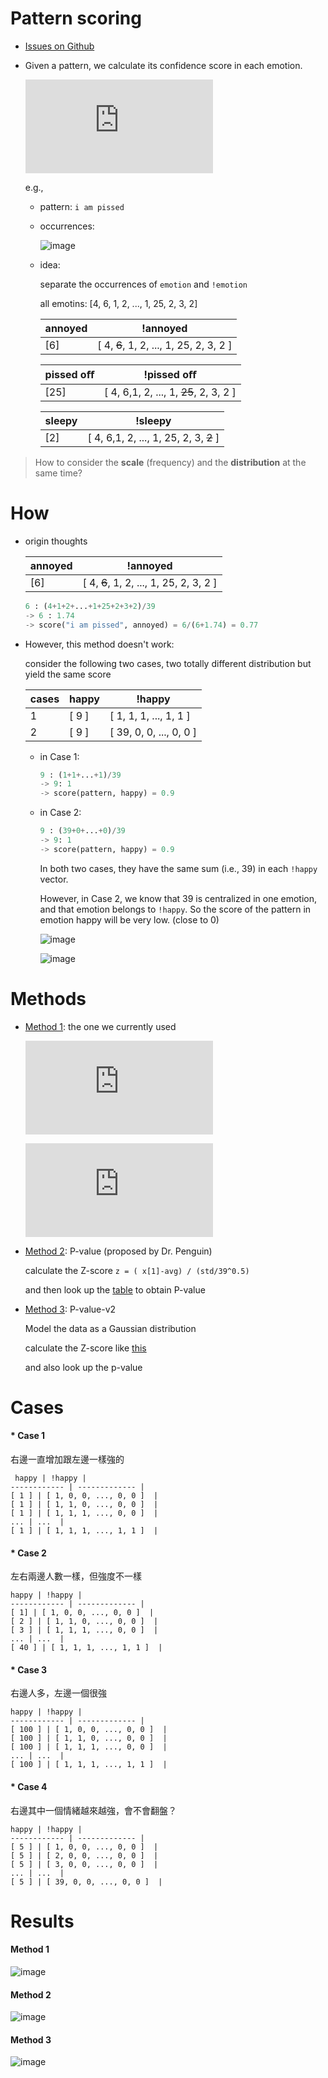 Pattern scoring
===

* [Issues on Github](https://github.com/AcademiaSinicaNLPLab/emotion-detection-modules/issues)

* Given a pattern, we calculate its confidence score in each emotion.

	![equation](http://latex.codecogs.com/gif.latex?score%28pattern%2C%20emotion%29)

	e.g., 

	* pattern: `i am pissed`

	* occurrences:

		![image](img/dist_of_i-am-pissed.png)
	
	* idea:
	
		separate the occurrences of `emotion` and `!emotion`
		
		all emotins: [4, 6, 1, 2, ..., 1, 25, 2, 3, 2]
		
		annoyed | !annoyed |
		------------ | ------------- |
		[6] | [ 4, ~~6~~, 1, 2, ..., 1, 25, 2, 3, 2 ]  |		

		pissed oﬀ | !pissed oﬀ |
		------------ | ------------- |
		[25] | [ 4, 6,1, 2, ..., 1, ~~25~~, 2, 3, 2 ]  |	
	
		sleepy | !sleepy |
		------------ | ------------- |
		[2] | [ 4, 6,1, 2, ..., 1, 25, 2, 3, ~~2~~ ]  |


> How to consider the __scale__ (frequency) and the __distribution__ at the same time?

How
===

* origin thoughts

	annoyed | !annoyed |
	------------ | ------------- |
	[6] | [ 4, ~~6~~, 1, 2, ..., 1, 25, 2, 3, 2 ]  |
	
	```python
	6 : (4+1+2+...+1+25+2+3+2)/39
	-> 6 : 1.74
	-> score("i am pissed", annoyed) = 6/(6+1.74) = 0.77
	```
	

* However, this method doesn't work:

	consider the following two cases, two totally different distribution but yield the same score

	 cases | happy | !happy |
	------------|------------ | ------------- |
	1 | [ 9 ] | [ 1, 1, 1, ..., 1, 1 ]  |
	2 | [ 9 ] | [ 39, 0, 0, ..., 0, 0 ]  |

	* in Case 1:
		
		```python
		9 : (1+1+...+1)/39
		-> 9: 1
		-> score(pattern, happy) = 0.9
		```			
	
	* in Case 2:
		
		```python
		9 : (39+0+...+0)/39
		-> 9: 1
		-> score(pattern, happy) = 0.9	
		```		
		
		In both two cases, they have the same sum (i.e., 39) in each `!happy` vector.
		
		However, in Case 2, we know that 39 is centralized in one emotion, and that emotion belongs to `!happy`. So the score of the pattern in emotion happy will be very low. (close to 0)

		![image](img/all-1.png)

		![image](img/increase.png)


Methods
===

	
* [Method 1](#method-1): the one we currently used
	
	![equation](http://latex.codecogs.com/gif.latex?score_%7B1%7D%20%5Cleft%20%28%20p%2C%5Coverline%7Be%7D%20%5Cright%20%29%20%3D%20mean%28v%29%20&plus;%20%5Cfrac%7Bstd%28normalized%5C_v%29%20*%20%28Max%28v%29-mean%28v%29%29%7D%20%7B0.158%7D)
		
	![equation](http://latex.codecogs.com/gif.latex?f_%7BPS_%7Bk%7D%7D%20%5Cleft%28p%2C%20e%20%5Cright%20%29%20%3D%20%5Cfrac%7Bscore_%7Bk%7D%20%5Cleft%20%28%20p%2C%20e%20%5Cright%20%29%7D%7Bscore_%7Bk%7D%20%5Cleft%20%28%20p%2C%20e%20%5Cright%20%29%20&plus;%20score_%7Bk%7D%20%5Cleft%20%28%20p%2C%20%5Coverline%7B%20e%20%7D%20%5Cright%20%29%7D)
	
* [Method 2](#method-2): P-value (proposed by Dr. Penguin)

	calculate the Z-score `z = ( x[1]-avg) / (std/39^0.5)` 
	
	and then look up the <a href="http://images.tutorvista.com/cms/images/67/Positive-Z-score-chart.jpg" target="_blank">table</a> to obtain P-value

* [Method 3](#method-3): P-value-v2

	Model the data as a Gaussian distribution
	
	calculate the Z-score like <a href="https://gist.github.com/maxis1718/9829984" target="_blank">this</a>
	
	and also look up the p-value


Cases
===	

#### * Case 1

右邊一直增加跟左邊一樣強的

	 happy | !happy |
	------------ | ------------- |
	[ 1 ] | [ 1, 0, 0, ..., 0, 0 ]  |
	[ 1 ] | [ 1, 1, 0, ..., 0, 0 ]  |
	[ 1 ] | [ 1, 1, 1, ..., 0, 0 ]  |
	... | ...  |
	[ 1 ] | [ 1, 1, 1, ..., 1, 1 ]  |


#### * Case 2

左右兩邊人數一樣，但強度不一樣

	happy | !happy |
	------------ | ------------- |
	[ 1] | [ 1, 0, 0, ..., 0, 0 ]  |
	[ 2 ] | [ 1, 1, 0, ..., 0, 0 ]  |
	[ 3 ] | [ 1, 1, 1, ..., 0, 0 ]  |
	... | ...  |
	[ 40 ] | [ 1, 1, 1, ..., 1, 1 ]  |

#### * Case 3

右邊人多，左邊一個很強

	happy | !happy |
	------------ | ------------- |
	[ 100 ] | [ 1, 0, 0, ..., 0, 0 ]  |
	[ 100 ] | [ 1, 1, 0, ..., 0, 0 ]  |
	[ 100 ] | [ 1, 1, 1, ..., 0, 0 ]  |
	... | ...  |
	[ 100 ] | [ 1, 1, 1, ..., 1, 1 ]  |

#### * Case 4

右邊其中一個情緒越來越強，會不會翻盤？

	happy | !happy |
	------------ | ------------- |
	[ 5 ] | [ 1, 0, 0, ..., 0, 0 ]  |
	[ 5 ] | [ 2, 0, 0, ..., 0, 0 ]  |
	[ 5 ] | [ 3, 0, 0, ..., 0, 0 ]  |
	... | ...  |
	[ 5 ] | [ 39, 0, 0, ..., 0, 0 ]  |


Results
===

#### Method 1

![image](img/m1.png)

#### Method 2

![image](img/m2.png)

#### Method 3

![image](img/m3.png)
